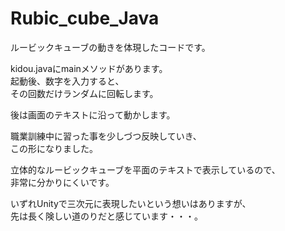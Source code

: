 # Rubic_cube_Java
ルービックキューブの動きを体現したコードです。  
  
kidou.javaにmainメソッドがあります。  
起動後、数字を入力すると、  
その回数だけランダムに回転します。  
  
後は画面のテキストに沿って動かします。  
  
職業訓練中に習った事を少しづつ反映していき、  
この形になりました。  
  
立体的なルービックキューブを平面のテキストで表示しているので、  
非常に分かりにくいです。  
  
いずれUnityで三次元に表現したいという想いはありますが、  
先は長く険しい道のりだと感じています・・・。  

